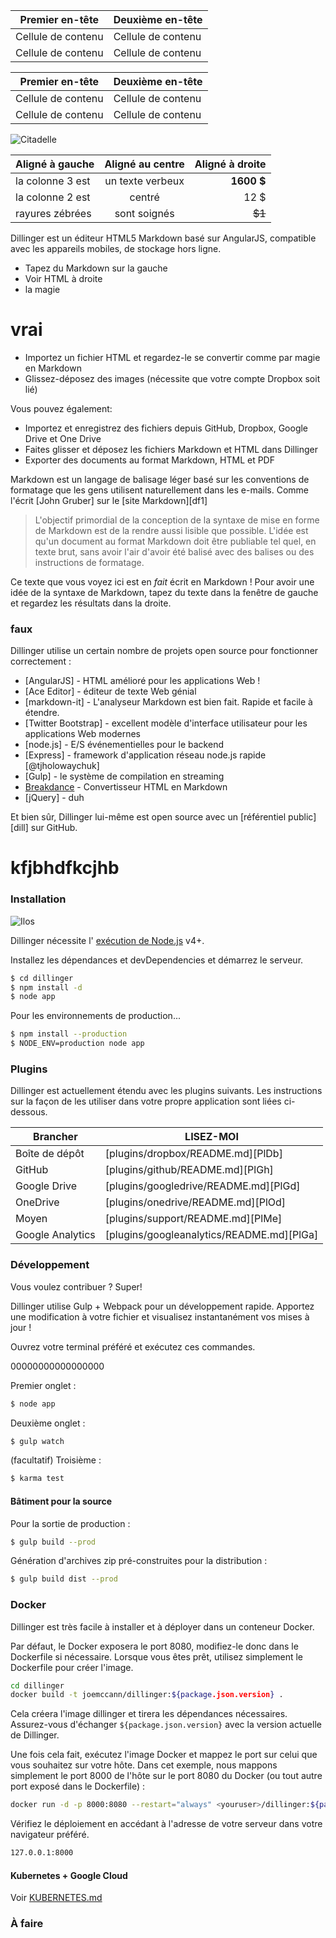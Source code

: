 Premier en-tête | Deuxième en-tête
--- | ---
Cellule de contenu | Cellule de contenu
Cellule de contenu | Cellule de contenu

Premier en-tête | Deuxième en-tête
--- | ---
Cellule de contenu | Cellule de contenu
Cellule de contenu | Cellule de contenu

![Citadelle](https://vignette.wikia.nocookie.net/masseffect/images/d/d7/MassEffect2Citadel.jpg/revision/latest?cb=20100721191415)

Aligné à gauche | Aligné au centre | Aligné à droite
:-- | :-: | --:
la colonne 3 est | un texte verbeux | **1600 $**
la colonne 2 est | centré | 12 $
rayures zébrées | sont soignés | ~~$1~~

Dillinger est un éditeur HTML5 Markdown basé sur AngularJS, compatible avec les appareils mobiles, de stockage hors ligne.

- Tapez du Markdown sur la gauche
- Voir HTML à droite
- la magie

# vrai

- Importez un fichier HTML et regardez-le se convertir comme par magie en Markdown
- Glissez-déposez des images (nécessite que votre compte Dropbox soit lié)

Vous pouvez également:

- Importez et enregistrez des fichiers depuis GitHub, Dropbox, Google Drive et One Drive
- Faites glisser et déposez les fichiers Markdown et HTML dans Dillinger
- Exporter des documents au format Markdown, HTML et PDF

Markdown est un langage de balisage léger basé sur les conventions de formatage que les gens utilisent naturellement dans les e-mails. Comme l'écrit [John Gruber] sur le [site Markdown][df1]

> L'objectif primordial de la conception de la syntaxe de mise en forme de Markdown est de la rendre aussi lisible que possible. L'idée est qu'un document au format Markdown doit être publiable tel quel, en texte brut, sans avoir l'air d'avoir été balisé avec des balises ou des instructions de formatage.

Ce texte que vous voyez ici est en *fait* écrit en Markdown ! Pour avoir une idée de la syntaxe de Markdown, tapez du texte dans la fenêtre de gauche et regardez les résultats dans la droite.

### faux

Dillinger utilise un certain nombre de projets open source pour fonctionner correctement :

- [AngularJS] - HTML amélioré pour les applications Web !
- [Ace Editor] - éditeur de texte Web génial
- [markdown-it] - L'analyseur Markdown est bien fait. Rapide et facile à étendre.
- [Twitter Bootstrap] - excellent modèle d'interface utilisateur pour les applications Web modernes
- [node.js] - E/S événementielles pour le backend
- [Express] - framework d'application réseau node.js rapide [@tjholowaychuk]
- [Gulp] - le système de compilation en streaming
- [Breakdance](https://breakdance.github.io/breakdance/) - Convertisseur HTML en Markdown
- [jQuery] - duh

Et bien sûr, Dillinger lui-même est open source avec un [référentiel public][dill] sur GitHub.

# kfjbhdfkcjhb

### Installation

![Ilos](https://lh3.googleusercontent.com/proxy/DDV8a7sLIWurhJtW8Ego9bq-JlwpfFFoR0tkLJQKKYXEXoWHB6ZUP5jGKD2VcYt3z1QVsgcn6L3GoU1ns8m9fvi3U51GzddA70ZUMHgzHvjl4-i7YOJY9cShBPrfjUhMQhxaJ97WFBp612XmjMXVGypfGkiBarN4PWxhiHkiYYNW7HGbtTpOcyt9GQ4Q23C2noxLTWFXZMcQZhRpQA_qzu2n6_H6CPViBnhSHpEl4JZAPaGCSJqgZg)

Dillinger nécessite l' [exécution de Node.js](https://nodejs.org/) v4+.

Installez les dépendances et devDependencies et démarrez le serveur.

```sh
$ cd dillinger
$ npm install -d
$ node app
```

Pour les environnements de production...

```sh
$ npm install --production
$ NODE_ENV=production node app
```

### Plugins

Dillinger est actuellement étendu avec les plugins suivants. Les instructions sur la façon de les utiliser dans votre propre application sont liées ci-dessous.

Brancher | LISEZ-MOI
--- | ---
Boîte de dépôt | [plugins/dropbox/README.md][PlDb]
GitHub | [plugins/github/README.md][PlGh]
Google Drive | [plugins/googledrive/README.md][PlGd]
OneDrive | [plugins/onedrive/README.md][PlOd]
Moyen | [plugins/support/README.md][PlMe]
Google Analytics | [plugins/googleanalytics/README.md][PlGa]

### Développement

Vous voulez contribuer ? Super!

Dillinger utilise Gulp + Webpack pour un développement rapide. Apportez une modification à votre fichier et visualisez instantanément vos mises à jour !

Ouvrez votre terminal préféré et exécutez ces commandes.

00000000000000000

Premier onglet :

```sh
$ node app
```

Deuxième onglet :

```sh
$ gulp watch
```

(facultatif) Troisième :

```sh
$ karma test
```

#### Bâtiment pour la source

Pour la sortie de production :

```sh
$ gulp build --prod
```

Génération d'archives zip pré-construites pour la distribution :

```sh
$ gulp build dist --prod
```

### Docker

Dillinger est très facile à installer et à déployer dans un conteneur Docker.

Par défaut, le Docker exposera le port 8080, modifiez-le donc dans le Dockerfile si nécessaire. Lorsque vous êtes prêt, utilisez simplement le Dockerfile pour créer l'image.

```sh
cd dillinger
docker build -t joemccann/dillinger:${package.json.version} .
```

Cela créera l'image dillinger et tirera les dépendances nécessaires. Assurez-vous d'échanger `${package.json.version}` avec la version actuelle de Dillinger.

Une fois cela fait, exécutez l'image Docker et mappez le port sur celui que vous souhaitez sur votre hôte. Dans cet exemple, nous mappons simplement le port 8000 de l'hôte sur le port 8080 du Docker (ou tout autre port exposé dans le Dockerfile) :

```sh
docker run -d -p 8000:8080 --restart="always" <youruser>/dillinger:${package.json.version}
```

Vérifiez le déploiement en accédant à l'adresse de votre serveur dans votre navigateur préféré.

```sh
127.0.0.1:8000
```

#### Kubernetes + Google Cloud

Voir [KUBERNETES.md](https://github.com/joemccann/dillinger/blob/master/KUBERNETES.md)

### À faire
